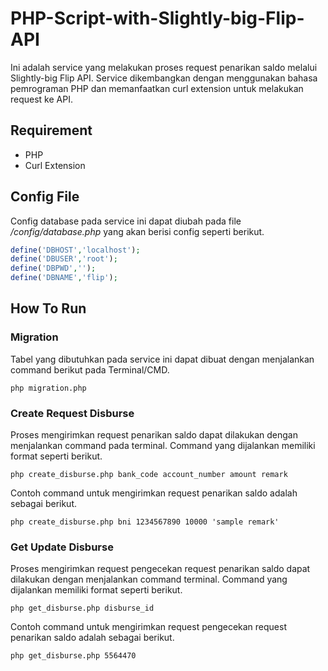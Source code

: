 # PHP-Script-with-Slightly-big-Flip-API

Ini adalah service yang melakukan proses request penarikan saldo melalui Slightly-big Flip API. Service dikembangkan dengan menggunakan bahasa pemrograman PHP dan memanfaatkan curl extension untuk melakukan request ke API.

## Requirement
* PHP
* Curl Extension

## Config File
Config database pada service ini dapat diubah pada file */config/database.php* yang akan berisi config seperti berikut.
```php
define('DBHOST','localhost');
define('DBUSER','root');
define('DBPWD','');
define('DBNAME','flip');
```

## How To Run
### Migration
Tabel yang dibutuhkan pada service ini dapat dibuat dengan menjalankan command berikut pada Terminal/CMD.
```
php migration.php
```
### Create Request Disburse
Proses mengirimkan request penarikan saldo dapat dilakukan dengan menjalankan command pada terminal. Command yang dijalankan memiliki format seperti berikut.
```
php create_disburse.php bank_code account_number amount remark
```
Contoh command untuk mengirimkan request penarikan saldo adalah sebagai berikut.
```
php create_disburse.php bni 1234567890 10000 'sample remark'
```
### Get Update Disburse
Proses mengirimkan request pengecekan request penarikan saldo dapat dilakukan dengan menjalankan command terminal. Command yang dijalankan memiliki format seperti berikut.
```
php get_disburse.php disburse_id
```
Contoh command untuk mengirimkan request pengecekan request penarikan saldo adalah sebagai berikut.
```
php get_disburse.php 5564470
```
